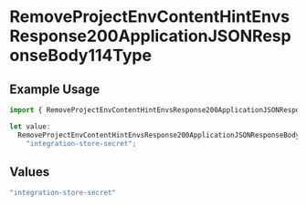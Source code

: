 # RemoveProjectEnvContentHintEnvsResponse200ApplicationJSONResponseBody114Type

## Example Usage

```typescript
import { RemoveProjectEnvContentHintEnvsResponse200ApplicationJSONResponseBody114Type } from "@simplesagar/vercel/models/removeprojectenvop.js";

let value:
  RemoveProjectEnvContentHintEnvsResponse200ApplicationJSONResponseBody114Type =
    "integration-store-secret";
```

## Values

```typescript
"integration-store-secret"
```